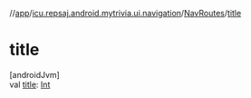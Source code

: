 //[app](../../../index.md)/[icu.repsaj.android.mytrivia.ui.navigation](../index.md)/[NavRoutes](index.md)/[title](title.md)

# title

[androidJvm]\
val [title](title.md): [Int](https://kotlinlang.org/api/latest/jvm/stdlib/kotlin/-int/index.html)
